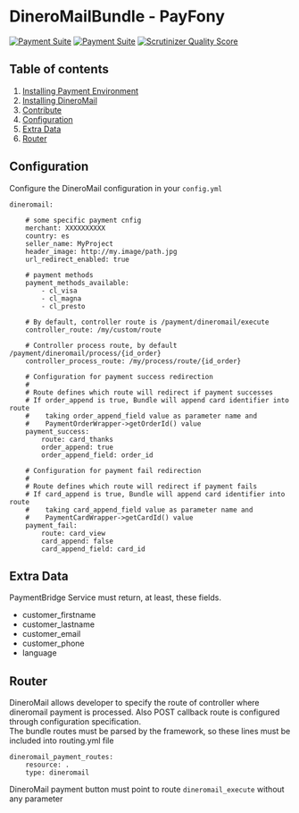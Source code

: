 DineroMailBundle - PayFony
=====

[![Payment Suite](http://mmoreram.github.io/PaymentCoreBundle/public/images/payment-suite.png)](https://github.com/mmoreram/PaymentCoreBundle)
[![Payment Suite](http://mmoreram.github.io/PaymentCoreBundle/public/images/still-maintained.png)]()
[![Scrutinizer Quality Score](https://scrutinizer-ci.com/g/mmoreram/DineroMailBundle/badges/quality-score.png?s=b56ed7f3a43fd7543777ec9beac26a30891fcf43)](https://scrutinizer-ci.com/g/mmoreram/DineroMailBundle/)

Table of contents
-----

1.  [Installing Payment Environment](https://gist.github.com/mmoreram/6771947#file-configure-payfony-environment-md)
2.  [Installing DineroMail](https://gist.github.com/mmoreram/6771869#file-install-platform-md)
3.  [Contribute](http://github.com/mmoreram/PaymentCoreBundle/blob/master/Resources/docs/contribute.md)
4.  [Configuration](#configuration)
5.  [Extra Data](#extra-data)
6.  [Router](#router)

Configuration
-----

Configure the DineroMail configuration in your `config.yml`

    dineromail:

        # some specific payment cnfig
        merchant: XXXXXXXXXX
        country: es
        seller_name: MyProject
        header_image: http://my.image/path.jpg
        url_redirect_enabled: true

        # payment methods
        payment_methods_available:
            - cl_visa
            - cl_magna
            - cl_presto

        # By default, controller route is /payment/dineromail/execute
        controller_route: /my/custom/route

        # Controller process route, by default /payment/dineromail/process/{id_order}
        controller_process_route: /my/process/route/{id_order}

        # Configuration for payment success redirection
        #
        # Route defines which route will redirect if payment successes
        # If order_append is true, Bundle will append card identifier into route
        #    taking order_append_field value as parameter name and
        #    PaymentOrderWrapper->getOrderId() value
        payment_success:
            route: card_thanks
            order_append: true
            order_append_field: order_id

        # Configuration for payment fail redirection
        #
        # Route defines which route will redirect if payment fails
        # If card_append is true, Bundle will append card identifier into route
        #    taking card_append_field value as parameter name and
        #    PaymentCardWrapper->getCardId() value
        payment_fail:
            route: card_view
            card_append: false
            card_append_field: card_id

Extra Data
-----

PaymentBridge Service must return, at least, these fields.

* customer_firstname
* customer_lastname
* customer_email
* customer_phone
* language

Router
-----

DineroMail allows developer to specify the route of controller where dineromail payment is processed.  Also POST callback route is configured through configuration specification.  
The bundle routes must be parsed by the framework, so these lines must be included into routing.yml file  

    dineromail_payment_routes:
        resource: .
        type: dineromail

DineroMail payment button must point to route `dineromail_execute` without any parameter
